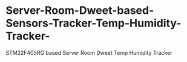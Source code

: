 # Server-Room-Dweet-based-Sensors-Tracker-Temp-Humidity-Tracker-
 STM32F405RG based Server Room Dweet Temp Humidity Tracker
